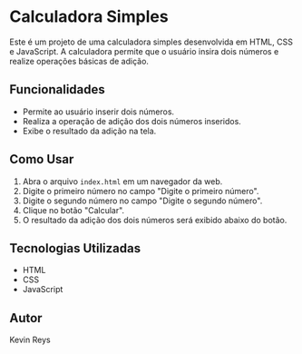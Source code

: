 # Calculadora Simples
Este é um projeto de uma calculadora simples desenvolvida em HTML, CSS e JavaScript. 
A calculadora permite que o usuário insira dois números e realize operações básicas de adição.

## Funcionalidades
- Permite ao usuário inserir dois números.
- Realiza a operação de adição dos dois números inseridos.
- Exibe o resultado da adição na tela.

## Como Usar
1. Abra o arquivo `index.html` em um navegador da web.
2. Digite o primeiro número no campo "Digite o primeiro número".
3. Digite o segundo número no campo "Digite o segundo número".
4. Clique no botão "Calcular".
5. O resultado da adição dos dois números será exibido abaixo do botão.

## Tecnologias Utilizadas
- HTML
- CSS
- JavaScript

## Autor
Kevin Reys
